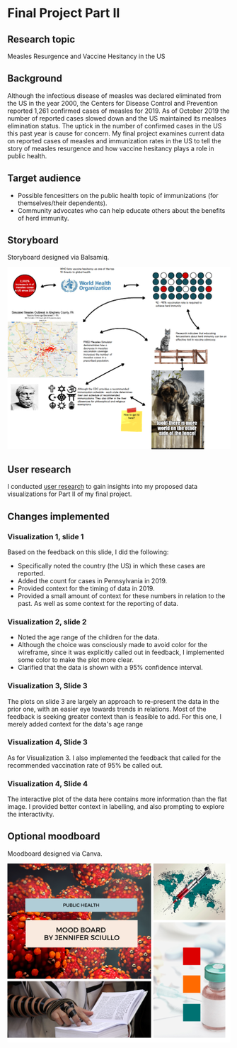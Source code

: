 # Final Project Part II

## Research topic

Measles Resurgence and Vaccine Hesitancy in the US

## Background

Although the infectious disease of measles was declared eliminated from the US in the year 2000, the Centers for Disease Control and Prevention reported 1,261 confirmed cases of measles for 2019. As of October 2019 the number of reported cases slowed down and the US maintained its mealses elimination status. The uptick in the number of confirmed cases in the US this past year is cause for concern. My final project examines current data on reported cases of measles and immunization rates in the US to tell the story of measles resurgence and how vaccine hesitancy plays a role in public health.

## Target audience

 * Possible fencesitters on the public health topic of immunizations (for themselves/their dependents).
 * Community advocates who can help educate others about the benefits of herd immunity.

## Storyboard

Storyboard designed via Balsamiq.

![vaccine hesitancy balsamiq mockup](measles_vaccine_hesitancy.png)

## User research

I conducted [user research](interviews/TSWD_user_research_interviews.md) to gain insights into my proposed data visualizations for Part II of my final project.

## Changes implemented

### Visualization 1, slide 1

Based on the feedback on this slide, I did the following:

 * Specifically noted the country (the US) in which these cases are reported.
 * Added the count for cases in Pennsylvania in 2019.
 * Provided context for the timing of data in 2019.
 * Provided a small amount of context for these numbers in relation to the past. As well as some context for the reporting of data.

### Visualization 2, slide 2

 * Noted the age range of the children for the data.
 * Although the choice was consciously made to avoid color for the wireframe, since it was explicitly called out in feedback, I implemented some color to make the plot more clear.
 * Clarified that the data is shown with a 95% confidence interval.

### Visualization 3, Slide 3

The plots on slide 3 are largely an approach to re-present the data in the prior one, with an easier eye towards trends in relations. Most of the feedback is seeking greater context than
is feasible to add. For this one, I merely added context for the data's age range

### Visualization 4, Slide 3

As for Visualization 3. I also implemented the feedback that called for the recommended vaccination rate of 95% be called out.

### Visualization 4, Slide 4

The interactive plot of the data here contains more information than the flat image. I provided better context in labelling, and also prompting to explore the interactivity.

## Optional moodboard

Moodboard designed via Canva.

![moodboard](public_health_mood_board_by_Jennifer_Sciullo.png)
